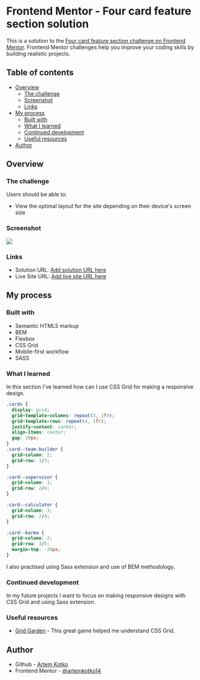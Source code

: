 # Frontend Mentor - Four card feature section solution

This is a solution to the [Four card feature section challenge on Frontend Mentor](https://www.frontendmentor.io/challenges/four-card-feature-section-weK1eFYK). Frontend Mentor challenges help you improve your coding skills by building realistic projects.

## Table of contents

- [Overview](#overview)
  - [The challenge](#the-challenge)
  - [Screenshot](#screenshot)
  - [Links](#links)
- [My process](#my-process)
  - [Built with](#built-with)
  - [What I learned](#what-i-learned)
  - [Continued development](#continued-development)
  - [Useful resources](#useful-resources)
- [Author](#author)

## Overview

### The challenge

Users should be able to:

- View the optimal layout for the site depending on their device's screen size

### Screenshot

![](./screenshot.jpg)

### Links

- Solution URL: [Add solution URL here](https://your-solution-url.com)
- Live Site URL: [Add live site URL here](https://your-live-site-url.com)

## My process

### Built with

- Semantic HTML5 markup
- BEM
- Flexbox
- CSS Grid
- Mobile-first workflow
- SASS

### What I learned

In this section I've learned how can I use CSS Grid for making a responsive design.

```css
.cards {
  display: grid;
  grid-template-columns: repeat(3, 1fr);
  grid-template-rows: repeat(4, 1fr);
  justify-content: center;
  align-items: center;
  gap: 20px;
}
.card--team-builder {
  grid-column: 2;
  grid-row: 1/3;
}

.card--supervisor {
  grid-column: 1;
  grid-row: 2/4;
}

.card--calculator {
  grid-column: 3;
  grid-row: 2/4;
}

.card--karma {
  grid-column: 2;
  grid-row: 3/5;
  margin-top: -20px;
}
```

I also practised using Sass extension and use of BEM methodology.

### Continued development

In my future projects I want to focus on making responsive designs with CSS Grid and using Sass extension.

### Useful resources

- [Grid Garden](https://cssgridgarden.com/) - This great game helped me understand CSS Grid.

## Author

- Github - [Artem Kotko](https://github.com/artemkotko14)
- Frontend Mentor - [@artemkotko14](https://www.frontendmentor.io/profile/artemkotko14)
